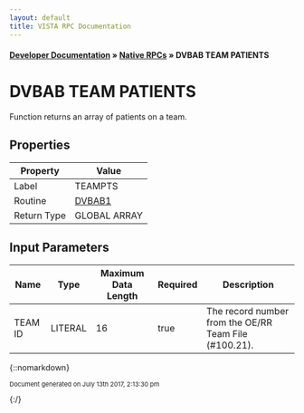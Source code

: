 ```yaml
---
layout: default
title: VISTA RPC Documentation
---
```


#### [Developer Documentation](../index) &#187; [Native RPCs](TableOfContents) &#187; DVBAB TEAM PATIENTS<br/>
# DVBAB TEAM PATIENTS

Function returns an array of patients on a team.

## Properties

Property | Value
--- | ---
Label | TEAMPTS
Routine | [DVBAB1](http://code.osehra.org/dox/Routine_DVBAB1_source.html)
Return Type | GLOBAL ARRAY


## Input Parameters

Name | Type | Maximum Data Length | Required | Description
--- | --- | --- | --- | ---
TEAM ID | LITERAL | 16 | true | The record number from the OE/RR Team File (#100.21).



{::nomarkdown} <br/><p style="font-size: 11px">Document generated on July 13th 2017, 2:13:30 pm</p>{:/}